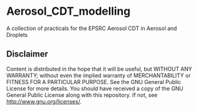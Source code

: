 # Aerosol_CDT_modelling
A collection of practicals for the EPSRC Aerosol CDT in Aerosol and Droplets

## Disclaimer
Content is distributed in the hope that it will be useful, but WITHOUT ANY WARRANTY; without even the implied warranty of MERCHANTABILITY or FITNESS FOR A PARTICULAR PURPOSE.  See the GNU General Public License for more details.                                                                            You should have received a copy of the GNU General Public License along with this repository.  If not, see <http://www.gnu.org/licenses/>.            
